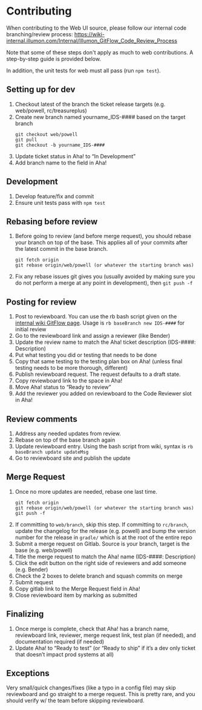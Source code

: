 # Contributing

When contributing to the Web UI source, please follow our internal code branching/review process: https://wiki-internal.illumon.com/Internal/Illumon_GitFlow_Code_Review_Process

Note that some of these steps don't apply as much to web contributions. A step-by-step guide is provided below.

In addition, the unit tests for web must all pass (run `npm test`).

## Setting up for dev

1.  Checkout latest of the branch the ticket release targets (e.g. web/powell, rc/treasureplus)
2.  Create new branch named yourname_IDS-#### based on the target branch
    ```
    git checkout web/powell
    git pull
    git checkout -b yourname_IDS-####
    ```
3.  Update ticket status in Aha! to “In Development”
4.  Add branch name to the field in Aha!

## Development

1.  Develop feature/fix and commit
2.  Ensure unit tests pass with `npm test`

## Rebasing before review

1.  Before going to review (and before merge request), you should rebase your branch on top of the base. This applies all of your commits after the latest commit in the base branch.
    ```
    git fetch origin
    git rebase origin/web/powell (or whatever the starting branch was)
    ```
2.  Fix any rebase issues git gives you (usually avoided by making sure you do not perform a merge at any point in development), then `git push -f`

## Posting for review

1.  Post to reviewboard. You can use the rb bash script given on the [internal wiki GitFlow page](https://wiki-internal.illumon.com/Internal/Illumon_GitFlow_Code_Review_Process). Usage is `rb baseBranch new IDS-####` for initial review
2.  Go to the reviewboard link and assign a reviewer (like Bender)
3.  Update the review name to match the Aha! ticket description (IDS-####: Description)
4.  Put what testing you did or testing that needs to be done
5.  Copy that same testing to the testing plan box on Aha! (unless final testing needs to be more thorough, different)
6.  Publish reviewboard request. The request defaults to a draft state.
7.  Copy reviewboard link to the space in Aha!
8.  Move Aha! status to “Ready to review”
9.  Add the reviewer you added on reviewboard to the Code Reviewer slot in Aha!

## Review comments

1.  Address any needed updates from review.
2.  Rebase on top of the base branch again
3.  Update reviewboard entry. Using the bash script from wiki, syntax is `rb baseBranch update updateMsg`
4.  Go to reviewboard site and publish the update

## Merge Request

1.  Once no more updates are needed, rebase one last time.
    ```
    git fetch origin
    git rebase origin/web/powell (or whatever the starting branch was)
    git push -f
    ```
2.  If committing to `web/branch`, skip this step. If committing to `rc/branch`, update the changelog for the release (e.g. powell) and bump the version number for the release in `gradle/` which is at the root of the entire repo
3.  Submit a merge request on Gitlab. Source is your branch, target is the base (e.g. web/powell)
4.  Title the merge request to match the Aha! name (IDS-####: Description)
5.  Click the edit button on the right side of reviewers and add someone (e.g. Bender)
6.  Check the 2 boxes to delete branch and squash commits on merge
7.  Submit request
8.  Copy gitlab link to the Merge Request field in Aha!
9.  Close reviewboard item by marking as submitted

## Finalizing

1.  Once merge is complete, check that Aha! has a branch name, reviewboard link, reviewer, merge request link, test plan (if needed), and documentation required (if needed)
2.  Update Aha! to “Ready to test” (or “Ready to ship” if it’s a dev only ticket that doesn’t impact prod systems at all)

## Exceptions

Very small/quick changes/fixes (like a typo in a config file) may skip reviewboard and go straight to a merge request. This is pretty rare, and you should verify w/ the team before skipping reviewboard.
